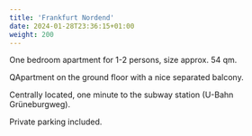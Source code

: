 ```yaml
---
title: 'Frankfurt Nordend'
date: 2024-01-28T23:36:15+01:00
weight: 200
---
```


One bedroom apartment for 1-2 persons, size approx. 54 qm.

QApartment on the ground floor with a nice separated balcony.

Centrally located, one minute to the subway station (U-Bahn Grüneburgweg).

Private parking included.
